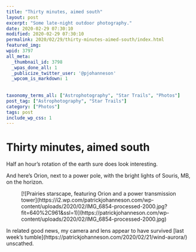 ```yaml
---
title: "Thirty minutes, aimed south"
layout: post
excerpt: "Some late-night outdoor photography."
date: 2020-02-29 07:30:10
modified: 2020-02-29 07:30:10
permalink: 2020/02/29/thirty-minutes-aimed-south/index.html
featured_img: 
wpid: 3797
all_meta: 
  _thumbnail_id: 3798
  _wpas_done_all: 1
  _publicize_twitter_user: '@pjohanneson'
  _wpcom_is_markdown: 1
  
  
taxonomy_terms_all: ["Astrophotography", "Star Trails", "Photos"]
post_tag: ["Astrophotography", "Star Trails"]
category: ["Photos"]
tags: post
include_wp_css: 1
---
```


# Thirty minutes, aimed south

Half an hour’s rotation of the earth sure does look interesting.

And here’s Orion, next to a power pole, with the bright lights of Souris, MB, on the horizon.

<figure class="wp-block-image size-large">[![Prairies starscape, featuring Orion and a power transmission tower](https://i2.wp.com/patrickjohanneson.com/wp-content/uploads/2020/02/IMG_6854-processed-2000.jpg?fit=640%2C961&ssl=1)](https://patrickjohanneson.com/wp-content/uploads/2020/02/IMG_6854-processed-2000.jpg)</figure>In related good news, my camera and lens appear to have survived [last week’s tumble](https://patrickjohanneson.com/2020/02/21/wind-aurora/) unscathed.